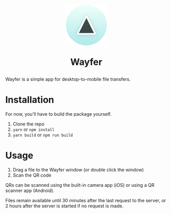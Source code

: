 <h1 align="center">
  <img src="build/icon.png" alt="Wayfer" height="128" width="128">
  <p>Wayfer</p>
</h1>

Wayfer is a simple app for desktop-to-mobile file transfers.

# Installation

For now, you'll have to build the package yourself.

1.  Clone the repo
2.  `yarn` or `npm install`
3.  `yarn build` or `npm run build`

# Usage

1.  Drag a file to the Wayfer window (or double click the window)
2.  Scan the QR code

QRs can be scanned using the built-in camera app (iOS) or using a QR scanner app (Android).

Files remain available until 30 minutes after the last request to the server,
or 2 hours after the server is started if no request is made.
